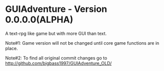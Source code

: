 GUIAdventure - Version 0.0.0.0(ALPHA)
============

A text-rpg like game but with more GUI than text.

Note#1: Game version will not be changed until core game functions are in place.

Note#2: To find all original commit changes go to http://github.com/bigbass1997/GUIAdventure_OLD/
